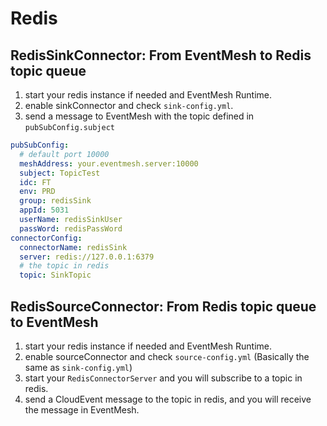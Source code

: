 # Redis

## RedisSinkConnector: From EventMesh to Redis topic queue

1. start your redis instance if needed and EventMesh Runtime.
2. enable sinkConnector and check `sink-config.yml`.
3. send a message to EventMesh with the topic defined in `pubSubConfig.subject`

```yaml
pubSubConfig:  
  # default port 10000
  meshAddress: your.eventmesh.server:10000  
  subject: TopicTest  
  idc: FT  
  env: PRD
  group: redisSink
  appId: 5031
  userName: redisSinkUser
  passWord: redisPassWord
connectorConfig:
  connectorName: redisSink
  server: redis://127.0.0.1:6379
  # the topic in redis
  topic: SinkTopic
```

## RedisSourceConnector: From Redis topic queue to EventMesh

1. start your redis instance if needed and EventMesh Runtime.
2. enable sourceConnector and check `source-config.yml` (Basically the same as `sink-config.yml`)
3. start your `RedisConnectorServer` and you will subscribe to a topic in redis.
4. send a CloudEvent message to the topic in redis, and you will receive the message in EventMesh.